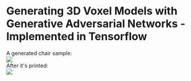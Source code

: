 # Generating 3D Voxel Models with Generative Adversarial Networks - Implemented in Tensorflow

A generated chair sample:
<br>
![](https://github.com/timzhang642/3d_gan_tensorflow/blob/master/generated_chair.png)
<br>
After it's printed:
<br>
![](https://github.com/timzhang642/3d_gan_tensorflow/blob/master/chair_gif.gif)
